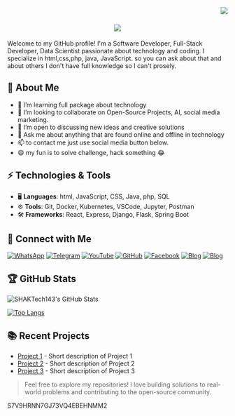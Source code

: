 <img align="right" src="https://visitor-badge.laobi.icu/badge?page_id=zumrudu-anka.zumrudu-anka">

<h1 align="center">
  <a href="https://git.io/typing-svg">
    <img src="https://readme-typing-svg.herokuapp.com/?lines=Hello,+There!+👋;I'm+SHAKIRU+ADINANI;or+you+can+call+me;SHAKTech143;Nice+to+meet+you!&center=true&size=30">
  </a>
</h1>

Welcome to my GitHub profile! I'm a Software Developer, Full-Stack Developer, Data Scientist passionate about technology and coding. I specialize in html,css,php, java, JavaScript. so you can ask about that and about others I don't have full knowledge so I can't prosely.

## 🚀 About Me
- 🌱 I’m learning full package about technology 
- 👯 I’m looking to collaborate on Open-Source Projects, AI, social media marketing.
- 🤔 I’m open to discussing new ideas and creative solutions
- 💬 Ask me about anything that are found online and offline in technology 
- 📫 to contact me just use social media button below.
- 😄 my fun is to solve challenge, hack something 😂
  
## ⚡ Technologies & Tools
- 🖥️ **Languages**: html, JavaScript, CSS, Java, php, SQL
- ⚙️ **Tools**: Git, Docker, Kubernetes, VSCode, Jupyter, Postman
- 🛠️ **Frameworks**: React, Express, Django, Flask, Spring Boot

## 🔗 Connect with Me

[![WhatsApp](https://img.shields.io/badge/WhatsApp-%2384BF44?style=flat&logo=whatsapp&logoColor=white)](https://api.whatsapp.com/message/NEMNSYUI5KJNP1?autoload=1&app_absent=0)
[![Telegram](https://img.shields.io/badge/Telegram-%0088CCF1?style=flat&logo=telegram&logoColor=white)](https://t.me/shakiruadinani)
[![YouTube](https://img.shields.io/badge/YouTube-%23FF0000?style=flat&logo=youtube&logoColor=white)](https://www.youtube.com/@MRshakiru143)
[![GitHub](https://img.shields.io/badge/GitHub-%23121011?style=flat&logo=github&logoColor=white)](https://github.com/SHAKTech143)
[![Facebook](https://img.shields.io/badge/Facebook-%231E3C6D?style=flat&logo=facebook&logoColor=white)](https://www.facebook.com/SHAKTec143)
[![Blog](https://img.shields.io/badge/Blog-%2300A859?style=flat&logo=blogger&logoColor=white&logoWidth=50)](https://shaktech143.blogspot.com/)
[![Blog](https://img.shields.io/badge/Blog-%2300A859?style=flat&logo=blogger&logoColor=black&logoWidth=80&logoLength=60)](https://about.me/shakiruadinan_smartass)

## 🏆 GitHub Stats

![SHAKTech143's GitHub Stats](https://github-readme-stats.vercel.app/api?username=SHAKTech143&show_icons=true&hide_title=true&count_private=true&theme=radical)

[![Top Langs](https://github-readme-stats.vercel.app/api/top-langs/?username=SHAKTech143&layout=compact&theme=radical)](https://github.com/SHAKTech143)


## 📚 Recent Projects
- [Project 1](https://github.com/yourusername/project1) - Short description of Project 1
- [Project 2](https://github.com/yourusername/project2) - Short description of Project 2
- [Project 3](https://github.com/yourusername/project3) - Short description of Project 3

> Feel free to explore my repositories! I love building solutions to real-world problems and contributing to the open-source community.

S7V9HRNN7GJ73VQ4EBEHNMM2